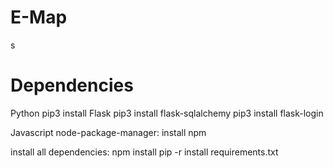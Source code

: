 # E-Map
s
# Dependencies
Python
pip3 install Flask
pip3 install flask-sqlalchemy
pip3 install flask-login

Javascript
node-package-manager:
install npm 

install all dependencies:
npm install 
pip -r install requirements.txt